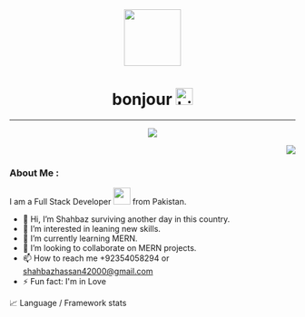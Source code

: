 <center>
<img  src="https://media.giphy.com/media/M9gbBd9nbDrOTu1Mqx/giphy.gif" width="100"/>
<br>
<h1>bonjour
<img src="https://media.giphy.com/media/hvRJCLFzcasrR4ia7z/giphy.gif" height="30px" width="30px" alt="hi"/></h1>
</center>

---
<p align="center">
  <a href="https://count.getloli.com/"><img src="https://count.getloli.com/get/@:shahbaz"></a>
</p>
<div align="right">
<img src="https://img.shields.io/github/last-commit/shahbazhassan42000/shahbazhassan42000">

[//]: # (<img src="https://visitor-badge.glitch.me/badge?page_id=shahbazhassan42000">)
</div>

### About Me :

I am a Full Stack Developer <img src="https://media.giphy.com/media/WUlplcMpOCEmTGBtBW/giphy.gif" width="30"> from Pakistan.


- 👋 Hi, I’m Shahbaz surviving another day in this country.
- 👀 I’m interested in leaning new skills.
- 🌱 I’m currently learning MERN.
- 💞️ I’m looking to collaborate on MERN projects.
- 📫 How to reach me +92354058294 or shahbazhassan42000@gmail.com
- ⚡ Fun fact: I'm in Love 

<!---
shahbazhassan42000/shahbazhassan42000 is a ✨ special ✨ repository because its `README.md` (this file) appears on your GitHub profile.
You can click the Preview link to take a look at your changes.
--->




📈  Language / Framework stats


